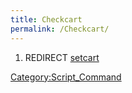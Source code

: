 ```yaml
---
title: Checkcart
permalink: /Checkcart/
---
```


1.  REDIRECT [setcart](/setcart "wikilink")

[Category:Script_Command](/Category:Script_Command "wikilink")